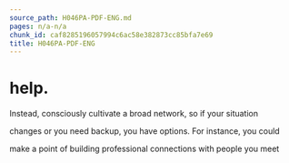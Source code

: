 ```yaml
---
source_path: H046PA-PDF-ENG.md
pages: n/a-n/a
chunk_id: caf8285196057994c6ac58e382873cc85bfa7e69
title: H046PA-PDF-ENG
---
```

# help.

Instead, consciously cultivate a broad network, so if your situation

changes or you need backup, you have options. For instance, you could

make a point of building professional connections with people you meet
